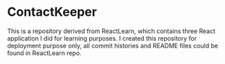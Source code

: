 # ContactKeeper
This is a repository derived from ReactLearn, which contains three React application I did for learning purposes. I created this repository for deployment purpose only, all commit histories and README files could be found in ReactLearn repo.
